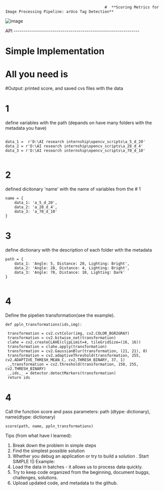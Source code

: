                                                 #  **Scoring Metrics for Image Processing Pipeline: arUco Tag Detection**



![image](https://github.com/AlbinaKrasykova/Scoring-metrics-for-Img-processing-pipeline-arUco-Tag-detection-/assets/91033995/5f1421e4-863f-4e5f-b3e3-5f454d4428f0)


API --------------------------------------------------------------





# Simple Implementation 

# All you need is

#Output: printed score, and saved cvs files with the data 

# 1 
define variables with the path (depands on have many folders with the metadata you have)

```

data_1 =  r'D:\AI research internship\opencv_scripts\a_5_d_20'
data_2 = r'D:\AI research internship\opencv_scripts\a_28_d_4'
data_3 = r'D:\AI research internship\opencv_scripts\a_70_d_10'
        
```

# 2 
defined dicitonary 'name' with the name of variables from the # 1 
```
name = {
    data_1: 'a_5_d_20',
    data_2: 'a_28_d_4',
    data_3: 'a_70_d_10'
}
```

# 3 
define dictionary with the description of each folder with the metadata 
```
path = {
    data_1: 'Angle: 5, Distance: 20, Lighting: Bright',
    data_2: 'Angle: 28, Distance: 4, Lighting: Bright',
    data_3: 'Angle: 70, Distance: 10, Lighting: Dark'
}


```
# 4
Define the pipelien transformation(see the example).  

```
def ppln_transformations(ids,img):

 transformation = cv2.cvtColor(img, cv2.COLOR_BGR2GRAY)
 transformation = cv2.bitwise_not(transformation)
 clahe = cv2.createCLAHE(clipLimit=4, tileGridSize=(16, 16))
 transformation = clahe.apply(transformation)
 transformation = cv2.GaussianBlur(transformation, (21, 21), 0)
 transformation = cv2.adaptiveThreshold(transformation, 255, cv2.ADAPTIVE_THRESH_MEAN_C, cv2.THRESH_BINARY, 37, 1)
 _,transformation = cv2.threshold(transformation, 150, 255, cv2.THRESH_BINARY) 
 _,ids,_ = detector.detectMarkers(transformation)  
 return ids

```



# 4 
Call the function score and pass parameters:   path (dtype: dictionary), name(dtype: dictionary) 

```
score(path, name, ppln_transformations)

```

Tips (from what have I learned):

1. Break down the problem in simple steps
2. Find the simplest possible solution
3. Whether you debug an application or try to build a solution . Start SIMPLE !()
Example:
4. Load the data in batches - it allows us to process data quickly.
5. Try to keep code organized from the beginning, document buggs, challenges, solutions.
6. Upload updated code, and metadata to the github. 

